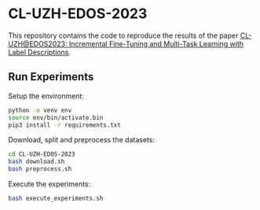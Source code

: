 # CL-UZH-EDOS-2023

This repository contains the code to reproduce the results of the paper [CL-UZH@EDOS2023: Incremental Fine-Tuning and Multi-Task Learning with Label Descriptions](https://arxiv.org/abs/2306.03907).

## Run Experiments

Setup the environment:
```bash
python -m venv env
source env/bin/activate.bin
pip3 install -r requirements.txt
```

Download, split and preprocess the datasets:

```bash
cd CL-UZH-EDOS-2023
bash download.sh
bash preprocess.sh
```

Execute the experiments:

```bash
bash execute_experiments.sh
```
